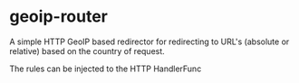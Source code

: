 # geoip-router

A simple HTTP GeoIP based redirector for redirecting to URL's (absolute or relative) based on the country of request.

The rules can be injected to the HTTP HandlerFunc
